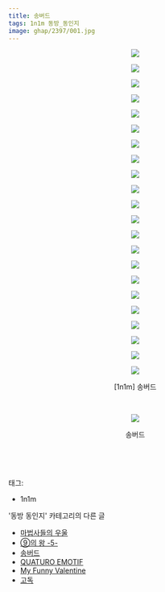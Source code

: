 ```yaml
---
title: 송버드
tags: 1n1m 동방_동인지
image: ghap/2397/001.jpg
---
```

<div class="article">
<p style="text-align: center; clear: none; float: none;"><img src="{{ site.nasurl }}/ghap/2397/001.jpg"/></p>
<p style="text-align: center; clear: none; float: none;"><img src="{{ site.nasurl }}/ghap/2397/002.jpg"/></p>
<p style="text-align: center; clear: none; float: none;"><img src="{{ site.nasurl }}/ghap/2397/003.jpg"/></p>
<p style="text-align: center; clear: none; float: none;"><img src="{{ site.nasurl }}/ghap/2397/004.jpg"/></p>
<p style="text-align: center; clear: none; float: none;"><img src="{{ site.nasurl }}/ghap/2397/005.jpg"/></p>
<p style="text-align: center; clear: none; float: none;"><img src="{{ site.nasurl }}/ghap/2397/006.jpg"/></p>
<p style="text-align: center; clear: none; float: none;"><img src="{{ site.nasurl }}/ghap/2397/007.jpg"/></p>
<p style="text-align: center; clear: none; float: none;"><img src="{{ site.nasurl }}/ghap/2397/008.jpg"/></p>
<p style="text-align: center; clear: none; float: none;"><img src="{{ site.nasurl }}/ghap/2397/009.jpg"/></p>
<p style="text-align: center; clear: none; float: none;"><img src="{{ site.nasurl }}/ghap/2397/010.jpg"/></p>
<p style="text-align: center; clear: none; float: none;"><img src="{{ site.nasurl }}/ghap/2397/011.jpg"/></p>
<p style="text-align: center; clear: none; float: none;"><img src="{{ site.nasurl }}/ghap/2397/012.jpg"/></p>
<p style="text-align: center; clear: none; float: none;"><img src="{{ site.nasurl }}/ghap/2397/013.jpg"/></p>
<p style="text-align: center; clear: none; float: none;"><img src="{{ site.nasurl }}/ghap/2397/014.jpg"/></p>
<p style="text-align: center; clear: none; float: none;"><img src="{{ site.nasurl }}/ghap/2397/015.jpg"/></p>
<p style="text-align: center; clear: none; float: none;"><img src="{{ site.nasurl }}/ghap/2397/016.jpg"/></p>
<p style="text-align: center; clear: none; float: none;"><img src="{{ site.nasurl }}/ghap/2397/017.jpg"/></p>
<p style="text-align: center; clear: none; float: none;"><img src="{{ site.nasurl }}/ghap/2397/018.jpg"/></p>
<p style="text-align: center; clear: none; float: none;"><img src="{{ site.nasurl }}/ghap/2397/019.jpg"/></p>
<p style="text-align: center; clear: none; float: none;"><img src="{{ site.nasurl }}/ghap/2397/020.jpg"/></p>
<p style="text-align: center; clear: none; float: none;"><img src="{{ site.nasurl }}/ghap/2397/021.jpg"/></p>
<p style="text-align: center; clear: none; float: none;"><img src="{{ site.nasurl }}/ghap/2397/022.jpg"/></p>
<p style="text-align: center; clear: none; float: none;">[1n1m] 송버드</p>
<p style="text-align: center; clear: none; float: none;"><br/></p>
<p style="text-align: center; clear: none; float: none;"><img src="{{ site.nasurl }}/ghap/2397/023.jpg"/></p>
<p style="text-align: center; clear: none; float: none;">송버드</p>
<p style="text-align: center; clear: none; float: none;"><br/></p>
<p><br/></p>
</div><div class="tagTrail">
<p>태그: </p>
<ul>
<li>1n1m</li>
</ul>
</div><div class="another">
<p>'동방 동인지' 카테고리의 다른 글</p>
<ul>
<li><a href="/2016-09-29-ghap_2399">마법사들의 우울</a></li>
<li><a href="/2016-09-29-ghap_2398">⑨의 왕 -5-</a></li>
<li><a href="/2016-09-29-ghap_2397">송버드</a></li>
<li><a href="/2016-09-29-ghap_2396">QUATURO EMOTIF</a></li>
<li><a href="/2016-09-29-ghap_2395">My Funny Valentine</a></li>
<li><a href="/2016-09-29-ghap_2394">고독</a></li>
</ul>
</div><div class="cb_module cb_fluid">
<div class="cb_wrt cb_profile">
</div><!-- commentList close -->
</div>